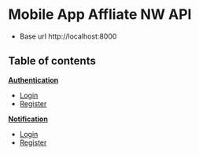 # Mobile App Affliate NW API
* Base url http://localhost:8000

## Table of contents

**[Authentication](/wiki/Authentication.md)**

* [Login](/wiki/John_Gruber)
* [Register](/wiki/John_Gruber)

**[Notification](/wiki/John_Gruber)**

* [Login](/wiki/John_Gruber)
* [Register](/wiki/John_Gruber)